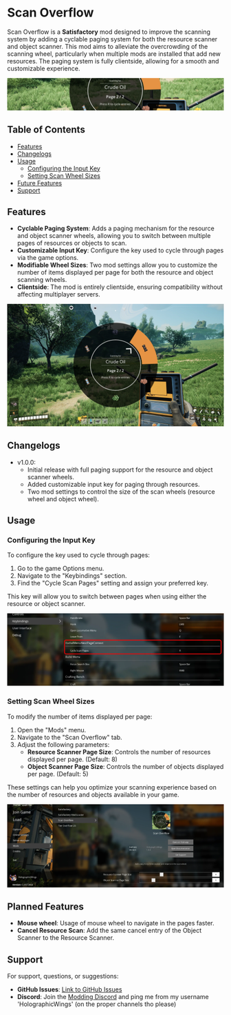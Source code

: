 # Scan Overflow

Scan Overflow is a **Satisfactory** mod designed to improve the scanning system by adding a cyclable paging system for both the resource scanner and object scanner. This mod aims to alleviate the overcrowding of the scanning wheel, particularly when multiple mods are installed that add new resources. The paging system is fully clientside, allowing for a smooth and customizable experience.

![Banner](https://raw.githubusercontent.com/HolographicWings/ScanOverflow/refs/heads/main/Screenshots/WEBP/Banner.webp)

## Table of Contents

- [Features](#features)
- [Changelogs](#changelogs)
- [Usage](#usage)
  - [Configuring the Input Key](#configuring-the-input-key)
  - [Setting Scan Wheel Sizes](#setting-scan-wheel-sizes)
- [Future Features](#planned-features)
- [Support](#support)

## Features

- **Cyclable Paging System**: Adds a paging mechanism for the resource and object scanner wheels, allowing you to switch between multiple pages of resources or objects to scan.
- **Customizable Input Key**: Configure the key used to cycle through pages via the game options.
- **Modifiable Wheel Sizes**: Two mod settings allow you to customize the number of items displayed per page for both the resource and object scanning wheels.
- **Clientside**: The mod is entirely clientside, ensuring compatibility without affecting multiplayer servers.

![GameplayScreenshot](https://raw.githubusercontent.com/HolographicWings/ScanOverflow/refs/heads/main/Screenshots/WEBP/GameplayScreenshot.webp)

## Changelogs

- v1.0.0:
  - Initial release with full paging support for the resource and object scanner wheels.
  - Added customizable input key for paging through resources.
  - Two mod settings to control the size of the scan wheels (resource wheel and object wheel).

## Usage

### Configuring the Input Key

To configure the key used to cycle through pages:

1. Go to the game Options menu.
2. Navigate to the "Keybindings" section.
3. Find the "Cycle Scan Pages" setting and assign your preferred key.

This key will allow you to switch between pages when using either the resource or object scanner.

![InputKey](https://raw.githubusercontent.com/HolographicWings/ScanOverflow/refs/heads/main/Screenshots/WEBP/InputKey.webp)

### Setting Scan Wheel Sizes

To modify the number of items displayed per page:

1. Open the "Mods" menu.
2. Navigate to the "Scan Overflow" tab.
3. Adjust the following parameters:
   - **Resource Scanner Page Size**: Controls the number of resources displayed per page. (Default: 8)
   - **Object Scanner Page Size**: Controls the number of objects displayed per page. (Default: 5)

These settings can help you optimize your scanning experience based on the number of resources and objects available in your game.

![ModSettings](https://raw.githubusercontent.com/HolographicWings/ScanOverflow/refs/heads/main/Screenshots/WEBP/ModSettings.webp)

## Planned Features

- **Mouse wheel**: Usage of mouse wheel to navigate in the pages faster.
- **Cancel Resource Scan**: Add the same cancel entry of the Object Scanner to the Resource Scanner.

## Support

For support, questions, or suggestions:

- **GitHub Issues**: [Link to GitHub Issues](https://github.com/HolographicWings/ScanOverflow/issues)
- **Discord**: Join the [Modding Discord](https://discord.gg/fPPqfY9j) and ping me from my username 'HolographicWings' (on the proper channels tho please)
